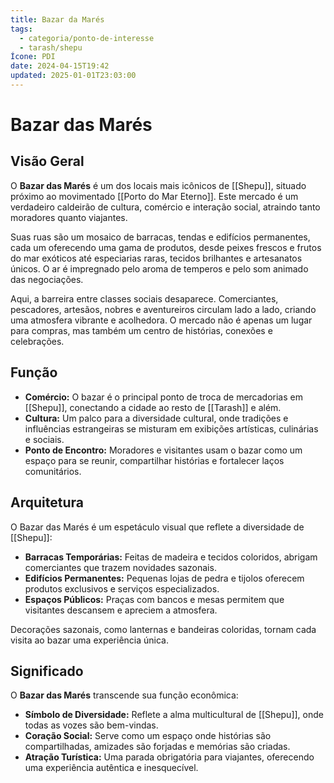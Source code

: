 ```yaml
---
title: Bazar da Marés
tags:
  - categoria/ponto-de-interesse
  - tarash/shepu
Ícone: PDI
date: 2024-04-15T19:42
updated: 2025-01-01T23:03:00
---
```


# Bazar das Marés

## Visão Geral

O **Bazar das Marés** é um dos locais mais icônicos de [[Shepu]], situado próximo ao movimentado [[Porto do Mar Eterno]]. Este mercado é um verdadeiro caldeirão de cultura, comércio e interação social, atraindo tanto moradores quanto viajantes.

Suas ruas são um mosaico de barracas, tendas e edifícios permanentes, cada um oferecendo uma gama de produtos, desde peixes frescos e frutos do mar exóticos até especiarias raras, tecidos brilhantes e artesanatos únicos. O ar é impregnado pelo aroma de temperos e pelo som animado das negociações.

Aqui, a barreira entre classes sociais desaparece. Comerciantes, pescadores, artesãos, nobres e aventureiros circulam lado a lado, criando uma atmosfera vibrante e acolhedora. O mercado não é apenas um lugar para compras, mas também um centro de histórias, conexões e celebrações.

## Função

- **Comércio:** O bazar é o principal ponto de troca de mercadorias em [[Shepu]], conectando a cidade ao resto de [[Tarash]] e além.
- **Cultura:** Um palco para a diversidade cultural, onde tradições e influências estrangeiras se misturam em exibições artísticas, culinárias e sociais.
- **Ponto de Encontro:** Moradores e visitantes usam o bazar como um espaço para se reunir, compartilhar histórias e fortalecer laços comunitários.

## Arquitetura

O Bazar das Marés é um espetáculo visual que reflete a diversidade de [[Shepu]]:

- **Barracas Temporárias:** Feitas de madeira e tecidos coloridos, abrigam comerciantes que trazem novidades sazonais.
- **Edifícios Permanentes:** Pequenas lojas de pedra e tijolos oferecem produtos exclusivos e serviços especializados.
- **Espaços Públicos:** Praças com bancos e mesas permitem que visitantes descansem e apreciem a atmosfera.

Decorações sazonais, como lanternas e bandeiras coloridas, tornam cada visita ao bazar uma experiência única.

## Significado

O **Bazar das Marés** transcende sua função econômica:

- **Símbolo de Diversidade:** Reflete a alma multicultural de [[Shepu]], onde todas as vozes são bem-vindas.
- **Coração Social:** Serve como um espaço onde histórias são compartilhadas, amizades são forjadas e memórias são criadas.
- **Atração Turística:** Uma parada obrigatória para viajantes, oferecendo uma experiência autêntica e inesquecível.
